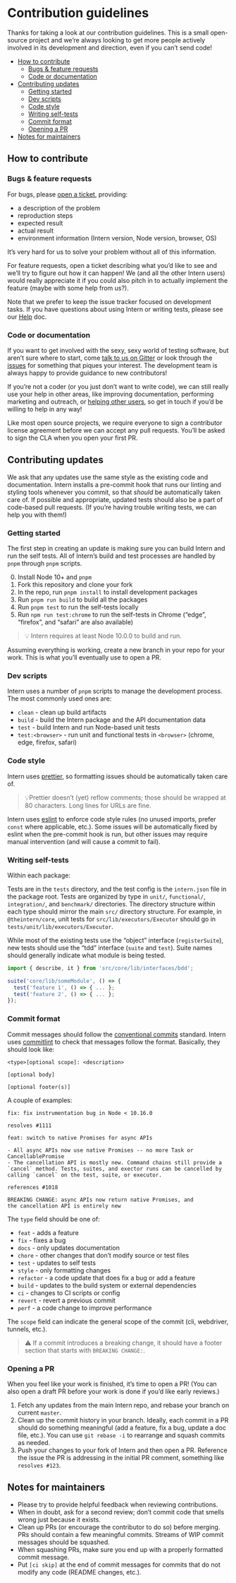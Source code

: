 # Contribution guidelines

Thanks for taking a look at our contribution guidelines. This is a small
open-source project and we’re always looking to get more people actively
involved in its development and direction, even if you can’t send code!

<!-- vim-markdown-toc GFM -->

- [How to contribute](#how-to-contribute)
  - [Bugs & feature requests](#bugs--feature-requests)
  - [Code or documentation](#code-or-documentation)
- [Contributing updates](#contributing-updates)
  - [Getting started](#getting-started)
  - [Dev scripts](#dev-scripts)
  - [Code style](#code-style)
  - [Writing self-tests](#writing-self-tests)
  - [Commit format](#commit-format)
  - [Opening a PR](#opening-a-pr)
- [Notes for maintainers](#notes-for-maintainers)

<!-- vim-markdown-toc -->

## How to contribute

### Bugs & feature requests

For bugs, please
[open a ticket](https://github.com/theintern/intern/issues/new), providing:

- a description of the problem
- reproduction steps
- expected result
- actual result
- environment information (Intern version, Node version, browser, OS)

It’s very hard for us to solve your problem without all of this information.

For feature requests, open a ticket describing what you’d like to see and we’ll
try to figure out how it can happen! We (and all the other Intern users) would
really appreciate it if you could also pitch in to actually implement the
feature (maybe with some help from us?).

Note that we prefer to keep the issue tracker focused on development tasks. If
you have questions about using Intern or writing tests, please see our
[Help](docs/help.md) doc.

### Code or documentation

If you want to get involved with the sexy, sexy world of testing software, but
aren’t sure where to start, come
[talk to us on Gitter](https://gitter.im/theintern/intern) or look through the
[issues](https://github.com/theintern/intern/issues) for something that piques
your interest. The development team is always happy to provide guidance to new
contributors!

If you’re not a coder (or you just don’t want to write code), we can still
really use your help in other areas, like improving documentation, performing
marketing and outreach, or [helping other users](docs/help.md), so get in touch
if you’d be willing to help in any way!

Like most open source projects, we require everyone to sign a contributor
license agreement before we can accept any pull requests. You’ll be asked to
sign the CLA when you open your first PR.

## Contributing updates

We ask that any updates use the same style as the existing code and
documentation. Intern installs a pre-commit hook that runs our linting and
styling tools whenever you commit, so that _should_ be automatically taken care
of. If possible and appropriate, updated tests should also be a part of
code-based pull requests. (If you’re having trouble writing tests, we can help
you with them!)

### Getting started

The first step in creating an update is making sure you can build Intern and run
the self tests. All of Intern’s build and test processes are handled by `pnpm`
through `pnpm` scripts.

0. Install Node 10+ and `pnpm`
1. Fork this repository and clone your fork
2. In the repo, run `pnpm install` to install development packages
3. Run `pnpm run build` to build all the packages
4. Run `pnpm test` to run the self-tests locally
5. Run `npm run test:chrome` to run the self-tests in Chrome (“edge”, “firefox”,
   and “safari” are also available)

> 💡 Intern requires at least Node 10.0.0 to build and run.

Assuming everything is working, create a new branch in your repo for your work.
This is what you’ll eventually use to open a PR.

### Dev scripts

Intern uses a number of `pnpm` scripts to manage the development process. The
most commonly used ones are:

- `clean` - clean up build artifacts
- `build` - build the Intern package and the API documentation data
- `test` - build Intern and run Node-based unit tests
- `test:<browser>` - run unit and functional tests in `<browser>` (chrome, edge,
  firefox, safari)

### Code style

Intern uses [prettier](https://prettier.io), so formatting issues should be
automatically taken care of.

> 💡Prettier doesn’t (yet) reflow comments; those should be wrapped at 80
> characters. Long lines for URLs are fine.

Intern uses [eslint](https://eslint.org) to enforce code style rules (no unused
imports, prefer `const` where applicable, etc.). Some issues will be
automatically fixed by eslint when the pre-commit hook is run, but other issues
may require manual intervention (and will cause a commit to fail).

### Writing self-tests

Within each package:

Tests are in the `tests` directory, and the test config is the `intern.json`
file in the package root. Tests are organized by type in `unit/`, `functional/`,
`integration/`, and `benchmark/` directories. The directory structure within
each type should mirror the main `src/` directory structure. For example, in
`@theintern/core`, unit tests for `src/lib/executors/Executor` should go in
`tests/unit/lib/executors/Executor`.

While most of the existing tests use the “object” interface (`registerSuite`),
new tests should use the “tdd” interface (`suite` and `test`). Suite names
should generally indicate what module is being tested.

```ts
import { describe, it } from 'src/core/lib/interfaces/bdd';

suite('core/lib/someModule', () => {
  test('feature 1', () => { ... };
  test('feature 2', () => { ... };
});
```

### Commit format

Commit messages should follow the
[conventional commits](https://www.conventionalcommits.org/en/v1.0.0/#summary)
standard. Intern uses [commitlint](https://commitlint.js.org/#/) to check that
messages follow the format. Basically, they should look like:

```
<type>[optional scope]: <description>

[optional body]

[optional footer(s)]
```

A couple of examples:

```
fix: fix instrumentation bug in Node < 10.16.0

resolves #1111
```

```
feat: switch to native Promises for async APIs

- All async APIs now use native Promises -- no more Task or
CancellablePromise
- The cancellation API is mostly new. Command chains still provide a
`cancel` method. Tests, suites, and exector runs can be cancelled by
calling `cancel` on the test, suite, or executor.

references #1018

BREAKING CHANGE: async APIs now return native Promises, and
the cancellation API is entirely new
```

The `type` field should be one of:

- `feat` - adds a feature
- `fix` - fixes a bug
- `docs` - only updates documentation
- `chore` - other changes that don’t modify source or test files
- `test` - updates to self tests
- `style` - only formatting changes
- `refactor` - a code update that does fix a bug or add a feature
- `build` - updates to the build system or external dependencies
- `ci` - changes to CI scripts or config
- `revert` - revert a previous commit
- `perf` - a code change to improve performance

The `scope` field can indicate the general scope of the commit (cli, webdriver,
tunnels, etc.).

> ⚠️ If a commit introduces a breaking change, it should have a footer section
> that starts with `BREAKING CHANGE:`.

### Opening a PR

When you feel like your work is finished, it’s time to open a PR! (You can also
open a draft PR before your work is done if you’d like early reviews.)

1. Fetch any updates from the main Intern repo, and rebase your branch on
   current `master`.
2. Clean up the commit history in your branch. Ideally, each commit in a PR
   should do something meaningful (add a feature, fix a bug, update a doc file,
   etc.). You can use `git rebase -i` to rearrange and squash commits as needed.
3. Push your changes to your fork of Intern and then open a PR. Reference the
   issue the PR is addressing in the initial PR comment, something like
   `resolves #123`.

## Notes for maintainers

- Please try to provide helpful feedback when reviewing contributions.
- When in doubt, ask for a second review; don’t commit code that smells wrong
  just because it exists.
- Clean up PRs (or encourage the contributor to do so) before merging. PRs
  should contain a few meaningful commits. Streams of WIP commit messages should
  be squashed.
- When squashing PRs, make sure you end up with a properly formatted commit
  message.
- Put `[ci skip]` at the end of commit messages for commits that do not modify
  any code (README changes, etc.).
